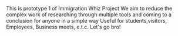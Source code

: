This is prototype 1 of Immigration Whiz Project
We aim to reduce the complex work of researching through multiple tools and coming to a conclusion for anyone in a simple way
Useful for students,visitors, Employees, Business meets, e.t.c.
Let's go bro!
